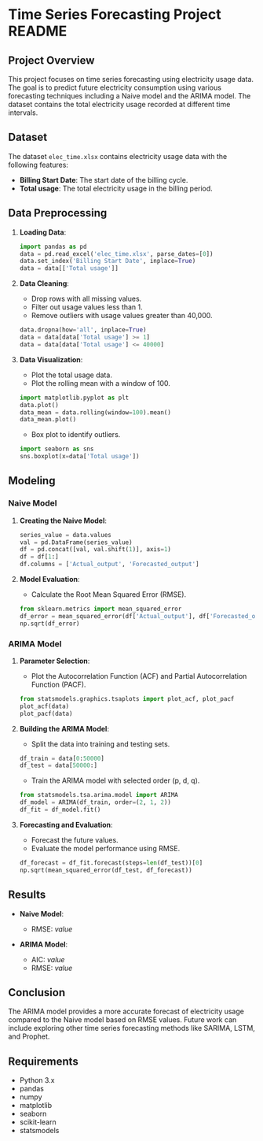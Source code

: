 # Time Series Forecasting Project README

## Project Overview

This project focuses on time series forecasting using electricity usage data. The goal is to predict future electricity consumption using various forecasting techniques including a Naive model and the ARIMA model. The dataset contains the total electricity usage recorded at different time intervals.

## Dataset

The dataset `elec_time.xlsx` contains electricity usage data with the following features:
- **Billing Start Date**: The start date of the billing cycle.
- **Total usage**: The total electricity usage in the billing period.

## Data Preprocessing

1. **Loading Data**:
   ```python
   import pandas as pd 
   data = pd.read_excel('elec_time.xlsx', parse_dates=[0])
   data.set_index('Billing Start Date', inplace=True)
   data = data[['Total usage']]
   ```

2. **Data Cleaning**:
   - Drop rows with all missing values.
   - Filter out usage values less than 1.
   - Remove outliers with usage values greater than 40,000.

   ```python
   data.dropna(how='all', inplace=True)
   data = data[data['Total usage'] >= 1]
   data = data[data['Total usage'] <= 40000]
   ```

3. **Data Visualization**:
   - Plot the total usage data.
   - Plot the rolling mean with a window of 100.

   ```python
   import matplotlib.pyplot as plt 
   data.plot()
   data_mean = data.rolling(window=100).mean()
   data_mean.plot()
   ```

   - Box plot to identify outliers.

   ```python
   import seaborn as sns
   sns.boxplot(x=data['Total usage'])
   ```

## Modeling

### Naive Model

1. **Creating the Naive Model**:
   ```python
   series_value = data.values
   val = pd.DataFrame(series_value)
   df = pd.concat([val, val.shift(1)], axis=1)
   df = df[1:]
   df.columns = ['Actual_output', 'Forecasted_output']
   ```

2. **Model Evaluation**:
   - Calculate the Root Mean Squared Error (RMSE).

   ```python
   from sklearn.metrics import mean_squared_error
   df_error = mean_squared_error(df['Actual_output'], df['Forecasted_output'])
   np.sqrt(df_error)
   ```

### ARIMA Model

1. **Parameter Selection**:
   - Plot the Autocorrelation Function (ACF) and Partial Autocorrelation Function (PACF).

   ```python
   from statsmodels.graphics.tsaplots import plot_acf, plot_pacf
   plot_acf(data)
   plot_pacf(data)
   ```

2. **Building the ARIMA Model**:
   - Split the data into training and testing sets.
   
   ```python
   df_train = data[0:50000]
   df_test = data[50000:]
   ```

   - Train the ARIMA model with selected order (p, d, q).

   ```python
   from statsmodels.tsa.arima.model import ARIMA
   df_model = ARIMA(df_train, order=(2, 1, 2))
   df_fit = df_model.fit()
   ```

3. **Forecasting and Evaluation**:
   - Forecast the future values.
   - Evaluate the model performance using RMSE.

   ```python
   df_forecast = df_fit.forecast(steps=len(df_test))[0]
   np.sqrt(mean_squared_error(df_test, df_forecast))
   ```

## Results

- **Naive Model**:
  - RMSE: *value*

- **ARIMA Model**:
  - AIC: *value*
  - RMSE: *value*

## Conclusion

The ARIMA model provides a more accurate forecast of electricity usage compared to the Naive model based on RMSE values. Future work can include exploring other time series forecasting methods like SARIMA, LSTM, and Prophet.

## Requirements

- Python 3.x
- pandas
- numpy
- matplotlib
- seaborn
- scikit-learn
- statsmodels

